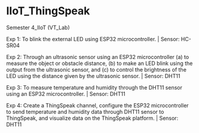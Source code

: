 # IIoT_ThingSpeak
Semester 4_IIoT (VT_Lab)

Exp 1: To blink the external LED using ESP32 microcontroller. | Sensor: HC-SR04

Exp 2: Through an ultrasonic sensor using an ESP32 microcontroller (a) to measure the object or obstacle distance, (b) to make an LED blink using the output from the ultrasonic sensor, and (c) to control the brightness of the LED using the distance given by the ultrasonic sensor. | Sensor: DHT11

Exp 3: To measure temperature and humidity through the DHT11 sensor using an ESP32 microcontroller. | Sensor: DHT11

Exp 4: Create a ThingSpeak channel, configure the ESP32 microcontroller to send temperature and humidity data through DHT11 sensor to ThingSpeak, and visualize data on the ThingSpeak platform. | Sensor: DHT11
